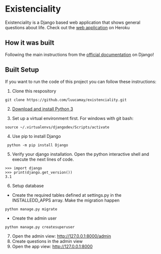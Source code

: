 # Existenciality
Existenciality is a Django based web application that shows general questions about life. Check out the [web application](djangoimilla.herokuapp.com) on Heroku

## How it was built
Following the main instructions from the [official documentation](https://docs.djangoproject.com/en/3.1/intro/tutorial01/) on Django!

## Built Setup
If you want to run the code of this project you can follow these instructions:

1. Clone this respository

```
git clone https://github.com/luucamay/existenciality.git
```
2. [Download and install Python 3](https://www.python.org/downloads/)

3. Set up a virtual environment first. For windows with git bash:

```
source ~/.virtualenvs/djangodev/Scripts/activate
```

4. Use pip to install Django
```
 python -m pip install Django
```

5. Verify your django installation. Open the python interactive shell and execute the next lines of code.

```
>>> import django
>>> print(django.get_version())
3.1
```

6. Setup database
* Create the required tables defined at settings.py in the INSTALLEDD_APPS array. Make the migration happen

```
python manage.py migrate
```

* Create the admin user
```
python manage.py createsuperuser
```

7. Open the admin view: http://127.0.0.1:8000/admin
8. Create questions in the admin view
9. Open the app view: http://127.0.0.1:8000


